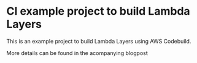 # CI example project to build Lambda Layers
This is an example project to build Lambda Layers using AWS Codebuild.

More details can be found in the acompanying blogpost [](https://zoolite.eu/posts/2019-05-19-lambda-layer-ci/)
